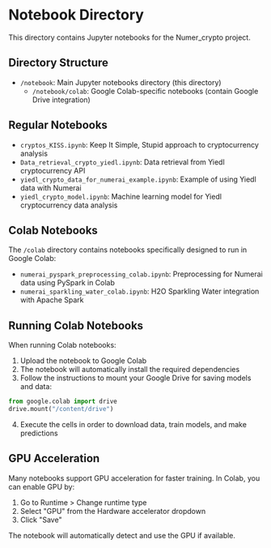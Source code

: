 # Notebook Directory

This directory contains Jupyter notebooks for the Numer_crypto project.

## Directory Structure

- `/notebook`: Main Jupyter notebooks directory (this directory)
  - `/notebook/colab`: Google Colab-specific notebooks (contain Google Drive integration)

## Regular Notebooks

- `cryptos_KISS.ipynb`: Keep It Simple, Stupid approach to cryptocurrency analysis
- `Data_retrieval_crypto_yiedl.ipynb`: Data retrieval from Yiedl cryptocurrency API
- `yiedl_crypto_data_for_numerai_example.ipynb`: Example of using Yiedl data with Numerai
- `yiedl_crypto_model.ipynb`: Machine learning model for Yiedl cryptocurrency data analysis

## Colab Notebooks

The `/colab` directory contains notebooks specifically designed to run in Google Colab:

- `numerai_pyspark_preprocessing_colab.ipynb`: Preprocessing for Numerai data using PySpark in Colab
- `numerai_sparkling_water_colab.ipynb`: H2O Sparkling Water integration with Apache Spark

## Running Colab Notebooks

When running Colab notebooks:

1. Upload the notebook to Google Colab
2. The notebook will automatically install the required dependencies
3. Follow the instructions to mount your Google Drive for saving models and data:

```python
from google.colab import drive
drive.mount("/content/drive")
```

4. Execute the cells in order to download data, train models, and make predictions

## GPU Acceleration

Many notebooks support GPU acceleration for faster training. In Colab, you can enable GPU by:

1. Go to Runtime > Change runtime type
2. Select "GPU" from the Hardware accelerator dropdown
3. Click "Save"

The notebook will automatically detect and use the GPU if available.